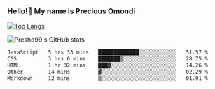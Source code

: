 ### Hello!👋 My name is Precious Omondi 

[![Top Langs](https://github-readme-stats.vercel.app/api/top-langs/?username=Presho99&langs_count=8&theme=dark)](https://github.com/Presho99/github-readme-stats)

![Presho99's GitHub stats](https://github-readme-stats.vercel.app/api?username=Presho99&show_icons=true&theme=dark)

<!--START_SECTION:waka-->

```txt
JavaScript   5 hrs 33 mins   █████████████░░░░░░░░░░░░   51.57 %
CSS          3 hrs 6 mins    ███████▒░░░░░░░░░░░░░░░░░   28.75 %
HTML         1 hr 32 mins    ███▓░░░░░░░░░░░░░░░░░░░░░   14.26 %
Other        14 mins         ▓░░░░░░░░░░░░░░░░░░░░░░░░   02.29 %
Markdown     12 mins         ▒░░░░░░░░░░░░░░░░░░░░░░░░   01.91 %
```

<!--END_SECTION:waka-->

